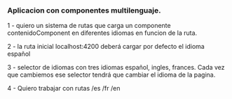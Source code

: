 ### Aplicacion con componentes multilenguaje.

 1 - quiero un sistema de rutas que carga un componente contenidoComponent en diferentes idiomas en funcion de la ruta.

2 - la ruta inicial localhost:4200 deberá cargar por defecto el idioma español

3 - selector de idiomas con tres idiomas español, ingles, frances. 
Cada vez que cambiemos ese selector tendrá que cambiar el idioma de la pagina.
 
4 -  Quiero trabajar con rutas
/es /fr /en
